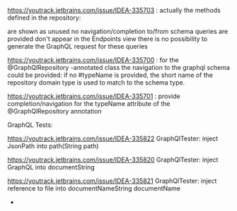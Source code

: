https://youtrack.jetbrains.com/issue/IDEA-335703 :
actually the methods defined in the repository:

are shown as unused
no navigation/completion to/from schema queries are provided
don't appear in the Endpoints view
there is no possibility to generate the GraphQL request for these queries

https://youtrack.jetbrains.com/issue/IDEA-335700 :
for the @GraphQlRepository -annotated class the navigation to the graphql schema could be provided:
if no #typeName is provided, the short name of the repository domain type is used to match to the schema type.

https://youtrack.jetbrains.com/issue/IDEA-335701 :
provide completion/navigation for the typeName attribute of the @GraphQlRepository annotation



GraphQL Tests:

https://youtrack.jetbrains.com/issue/IDEA-335822
GraphQlTester: inject JsonPath into path(String path)

https://youtrack.jetbrains.com/issue/IDEA-335820
GraphQlTester: inject GraphQL into documentString

https://youtrack.jetbrains.com/issue/IDEA-335821
GraphQlTester: inject reference to file into documentNameString documentName



- 